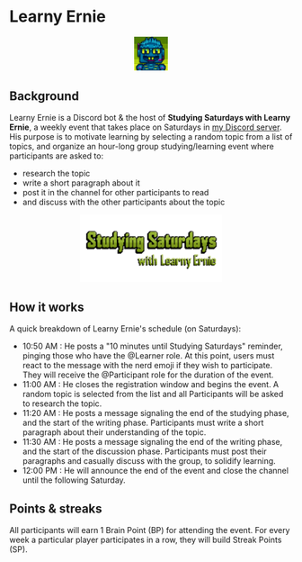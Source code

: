 # Learny Ernie

<p align="center"><img style="width:12%" src="https://github.com/Dechrissen/learny-ernie/blob/master/assets/ernie.png" alt="Learny Ernie icon"></img></p>

## Background

Learny Ernie is a Discord bot & the host of **Studying Saturdays with Learny Ernie**, a weekly event that takes place on Saturdays in [my Discord server](https://discord.gg/SB52VWvwRY). His purpose is to motivate learning by selecting a random topic from a list of topics, and organize an hour-long group studying/learning event where participants are asked to:

- research the topic
- write a short paragraph about it
- post it in the channel for other participants to read
- and discuss with the other participants about the topic

<p align="center"><img style="width:50%" src="https://github.com/Dechrissen/learny-ernie/blob/master/assets/studying-saturdays-logo.png" alt="Studying Saturdays logo"></img></p>

## How it works

A quick breakdown of Learny Ernie's schedule (on Saturdays):

- 10:50 AM : He posts a "10 minutes until Studying Saturdays" reminder, pinging those who have the @Learner role. At this point, users must react to the message with the nerd emoji if they wish to participate. They will receive the @Participant role for the duration of the event.
- 11:00 AM : He closes the registration window and begins the event. A random topic is selected from the list and all Participants will be asked to research the topic.
- 11:20 AM : He posts a message signaling the end of the studying phase, and the start of the writing phase. Participants must write a short paragraph about their understanding of the topic.
- 11:30 AM : He posts a message signaling the end of the writing phase, and the start of the discussion phase. Participants must post their paragraphs and casually discuss with the group, to solidify learning.
- 12:00 PM : He will announce the end of the event and close the channel until the following Saturday.

## Points & streaks

All participants will earn 1 Brain Point (BP) for attending the event. For every week a particular player participates in a row, they will build Streak Points (SP).
